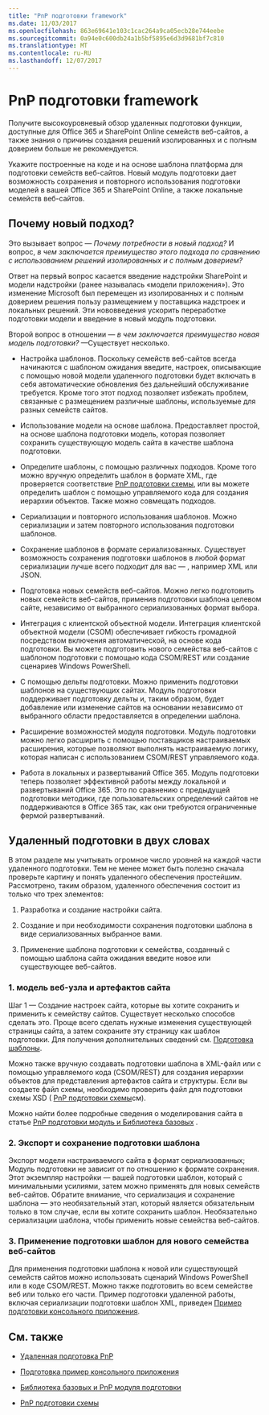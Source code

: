 ```yaml
---
title: "PnP подготовки framework"
ms.date: 11/03/2017
ms.openlocfilehash: 863e69641e103c1cac264a9ca05ecb28e744eebe
ms.sourcegitcommit: 0a94e0c600db24a1b5bf5895e6d3d9681bf7c810
ms.translationtype: MT
ms.contentlocale: ru-RU
ms.lasthandoff: 12/07/2017
---
```

# <a name="pnp-provisioning-framework"></a>PnP подготовки framework

Получите высокоуровневый обзор удаленных подготовки функции, доступные для Office 365 и SharePoint Online семейств веб-сайтов, а также знания о причины создания решений изолированных и с полным доверием больше не рекомендуется.

Укажите построенные на коде и на основе шаблона платформа для подготовки семейств веб-сайтов. Новый модуль подготовки дает возможность сохранения и повторного использования подготовки моделей в вашей Office 365 и SharePoint Online, а также локальные семейств веб-сайтов.

## <a name="why-the-new-approach"></a>Почему новый подход?

Это вызывает вопрос &mdash; _Почему потребности в новый подход?_ И вопрос, _в чем заключается преимущество этого подхода по сравнению с использованием решений изолированных и с полным доверием?_

Ответ на первый вопрос касается введение надстройки SharePoint и модели надстройки (ранее называлась «модели приложения»). Это изменение Microsoft был перемещен из изолированных и с полным доверием решения пользу размещением у поставщика надстроек и локальных решений. Эти нововведения ускорить переработке подготовки модели и введение в новый модуль подготовки.

Второй вопрос в отношении &mdash; _в чем заключается преимущество новая модель подготовки?_ &mdash;Существует несколько.

- Настройка шаблонов. Поскольку семейств веб-сайтов всегда начинаются с шаблоном ожидания введите, настроек, описывающие с помощью новой модели удаленного подготовки будет включать в себя автоматические обновления без дальнейший обслуживание требуется. Кроме того этот подход позволяет избежать проблем, связанные с размещением различные шаблоны, используемые для разных семейств сайтов.
    
- Использование модели на основе шаблона. Предоставляет простой, на основе шаблона подготовки модель, которая позволяет сохранить существующую модель сайта в качестве шаблона подготовки. 
    
- Определите шаблоны, с помощью различных подходов. Кроме того можно вручную определить шаблон в формате XML, где проверяется соответствие [PnP подготовки схемы](pnp-provisioning-schema.md), или вы можете определить шаблон с помощью управляемого кода для создания иерархии объектов. Также можно совмещать подходов.
    
- Сериализации и повторного использования шаблонов. Можно сериализации и затем повторного использования подготовки шаблонов.
    
- Сохранение шаблонов в формате сериализованных. Существует возможность сохранения подготовки шаблонов в любой формат сериализации лучше всего подходит для вас &mdash; , например XML или JSON.
    
- Подготовка новых семейств веб-сайтов. Можно легко подготовить новых семейств веб-сайтов, применив подготовки шаблона целевом сайте, независимо от выбранного сериализованных формат выбора.
    
- Интеграция с клиентской объектной модели. Интеграция клиентской объектной модели (CSOM) обеспечивает гибкость громадной посредством включения автоматической, на основе кода подготовки. Вы можете подготовить нового семейства веб-сайтов с шаблоном подготовки с помощью кода CSOM/REST или создание сценариев Windows PowerShell.
    
- С помощью дельты подготовки. Можно применить подготовки шаблонов на существующих сайтах. Модуль подготовки поддерживает подготовку дельты и, таким образом, будет добавление или изменение сайтов на основании независимо от выбранного области предоставляется в определении шаблона.
    
- Расширение возможностей модуля подготовки. Модуль подготовки можно легко расширить с помощью поставщиков настраиваемых расширения, которые позволяют выполнять настраиваемую логику, которая написан с использованием CSOM/REST управляемого кода.
    
- Работа в локальных и развертываний Office 365. Модуль подготовки теперь позволяет эффективной работы между локальной и развертываний Office 365. Это по сравнению с предыдущей подготовки методики, где пользовательских определений сайтов не поддерживаются в Office 365 так, как они требуются ограниченные фермой развертываний.

## <a name="remote-provisioning-in-a-nutshell"></a>Удаленный подготовки в двух словах

В этом разделе мы учитывать огромное число уровней на каждой части удаленного подготовки. Тем не менее может быть полезно сначала проверьте картину и понять удаленного обеспечения простейшим. Рассмотрено, таким образом, удаленного обеспечения состоит из только что трех элементов:

1. Разработка и создание настройки сайта.
    
2. Создание и при необходимости сохранения подготовки шаблона в виде сериализованных выбранное вами.
    
3. Применение шаблона подготовки к семейства, созданный с помощью шаблона сайта ожидания введите новое или существующее веб-сайтов.

### <a name="1-model-your-site-and-the-site-artifacts"></a>1. модель веб-узла и артефактов сайта

Шаг 1 — Создание настроек сайта, которые вы хотите сохранить и применить к семейству сайтов. Существует несколько способов сделать это. Проще всего сделать нужные изменения существующей страницы сайта, а затем сохраните эту страницу как шаблон подготовки. Для получения дополнительных сведений см. [Подготовка шаблоны](http://msdn.microsoft.com/library/b3eeb7e7-37cf-4e70-8486-34f67220fe33%28Office.15%29.aspx).

Можно также вручную создавать подготовки шаблона в XML-файл или с помощью управляемого кода (CSOM/REST) для создания иерархии объектов для представления артефактов сайта и структуры. Если вы создаете файл схемы, необходимо проверить файл для подготовки схемы XSD ( [PnP подготовки схемы](pnp-provisioning-schema.md)см).

Можно найти более подробные сведения о моделирования сайта в статье [PnP подготовки модуль и Библиотека базовых](pnp-provisioning-engine-and-the-core-library.md) .

### <a name="2-export-and-persist-your-provisioning-template"></a>2. Экспорт и сохранение подготовки шаблона

Экспорт модели настраиваемого сайта в формат сериализованных; Модуль подготовки не зависит от по отношению к формате сохранения. Этот экземпляр настройки — вашей подготовки шаблон, который с минимальными усилиями, затем можно применять для новых семейств веб-сайтов. Обратите внимание, что сериализация и сохранение шаблона — это необязательный этап, который является обязательным только в том случае, если вы хотите сохранить шаблон. Необязательно сериализации шаблона, чтобы применить новые семейства веб-сайтов.

### <a name="3-apply-your-provisioning-template-to-a-new-site-collection"></a>3. Применение подготовки шаблон для нового семейства веб-сайтов

Для применения подготовки шаблона к новой или существующей семейств сайтов можно использовать сценарий Windows PowerShell или в коде CSOM/REST. Можно также подготовить во всем семействе веб или только его части. Пример подготовки удаленной работы, включая сериализации подготовки шаблон XML, приведен [Пример подготовки консольного приложения](provisioning-console-application-sample.md).

## <a name="see-also"></a>См. также
<a name="bk_addresources"> </a>

- [Удаленная подготовка PnP](pnp-remote-provisioning.md)
    
- [Подготовка пример консольного приложения](provisioning-console-application-sample.md)
    
- [Библиотека базовых и PnP модуля подготовки](pnp-provisioning-engine-and-the-core-library.md)
    
- [PnP подготовки схемы](pnp-provisioning-schema.md)
